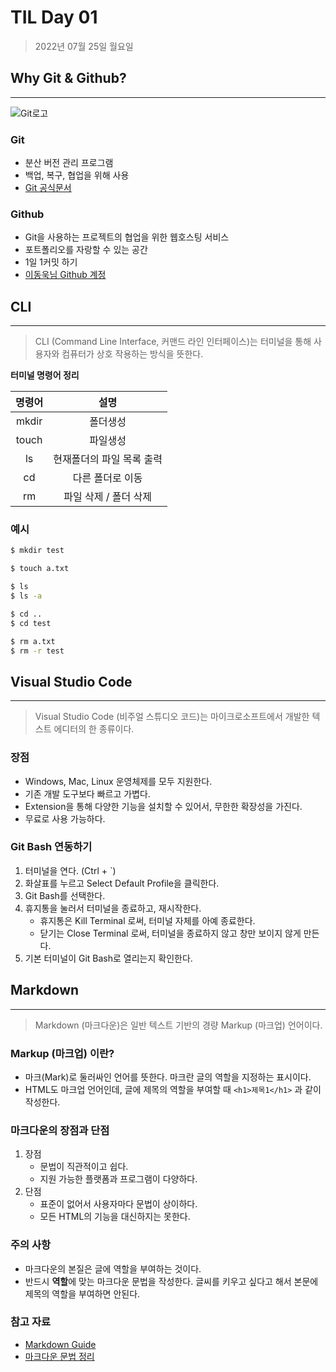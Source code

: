 # **TIL Day 01**

> 2022년 07월 25일 월요일

## **Why Git & Github?**
---
![Git로고](https://user-images.githubusercontent.com/49775540/168756716-68f9aebb-380f-4897-8141-78d8403f6113.png)

### **Git**

- 분산 버전 관리 프로그램
- 백업, 복구, 협업을 위해 사용
- [Git 공식문서](https://git-scm.com/book/ko/v2)

### **Github**

- Git을 사용하는 프로젝트의 협업을 위한 웹호스팅 서비스
- 포트폴리오를 자랑할 수 있는 공간
- 1일 1커밋 하기
- [이동욱님 Github 계정](https://github.com/jojoldu)



## **CLI**
--- 
> CLI (Command Line Interface, 커맨드 라인 인터페이스)는 터미널을 통해 사용자와 컴퓨터가 상호 작용하는 방식을 뜻한다.



**터미널 명령어 정리**


| 명령어   |    설명    |
|:---:|:---:|
| mkdir |   폴더생성 |
| touch | 파일생성   | 
| ls    |현재폴더의 파일 목록 출력|
| cd  |  다른 폴더로 이동|
| rm | 파일 삭제 / 폴더 삭제 |


### **예시**
```bash
$ mkdir test

$ touch a.txt

$ ls
$ ls -a

$ cd ..
$ cd test

$ rm a.txt
$ rm -r test
```


## **Visual Studio Code**
---
> Visual Studio Code (비주얼 스튜디오 코드)는 마이크로소프트에서 개발한 텍스트 에디터의 한 종류이다.

### **장점**

-  Windows, Mac, Linux 운영체제를 모두 지원한다.
-  기존 개발 도구보다 빠르고 가볍다.
-  Extension을 통해 다양한 기능을 설치할 수 있어서, 무한한 확장성을 가진다.
-  무료로 사용 가능하다.

### **Git Bash 연동하기**

1. 터미널을 연다. (Ctrl + `)
2. 화살표를 누르고 Select Default Profile을 클릭한다.
3. Git Bash를 선택한다.
4. 휴지통을 눌러서 터미널을 종료하고, 재시작한다.
   -  휴지통은 Kill Terminal 로써, 터미널 자체를 아예 종료한다.
   - 닫기는 Close Terminal 로써, 터미널을 종료하지 않고 창만 보이지 않게 만든다.
5. 기본 터미널이 Git Bash로 열리는지 확인한다.



## **Markdown**
---
>Markdown (마크다운)은 일반 텍스트 기반의 경량 Markup (마크업) 언어이다.

### **Markup (마크업) 이란?**

- 마크(Mark)로 둘러싸인 언어를 뜻한다. 마크란 글의 역할을 지정하는 표시이다.
- HTML도 마크업 언어인데, 글에 제목의 역할을 부여할 때 `<h1>제목1</h1>` 과 같이 작성한다.

### **마크다운의 장점과 단점**

1. 장점
    - 문법이 직관적이고 쉽다.
    - 지원 가능한 플랫폼과 프로그램이 다양하다.
2. 단점
    - 표준이 없어서 사용자마다 문법이 상이하다.
    - 모든 HTML의 기능을 대신하지는 못한다.

### **주의 사항**

- 마크다운의 본질은 글에 역할을 부여하는 것이다.
- 반드시 **역할**에 맞는 마크다운 문법을 작성한다. 글씨를 키우고 싶다고 해서 본문에 제목의 역할을 부여하면 안된다.

### **참고 자료**

- [Markdown Guide](https://www.markdownguide.org/basic-syntax/)
- [마크다운 문법 정리](https://gist.github.com/ihoneymon/652be052a0727ad59601)
